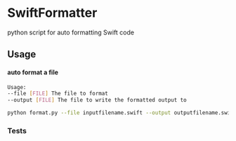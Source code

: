 SwiftFormatter
==============

python script for auto formatting Swift code


## Usage

#### auto format a file
```bash
Usage: 
--file [FILE] The file to format
--output [FILE] The file to write the formatted output to

python format.py --file inputfilename.swift --output outputfilename.swift
```

### Tests
